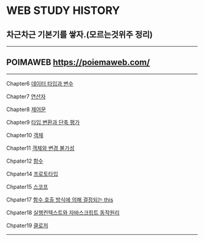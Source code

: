 # WEB STUDY HISTORY
## 차근차근 기본기를 쌓자.(모르는것위주 정리)
<hr>

## POIMAWEB https://poiemaweb.com/
<hr>

Chapter6 [데이터 타입과 변수](https://github.com/youngduck/WebStudy/blob/main/poimaweb/javascript/Chapter6/README.md)

Chapter7 [연산자](https://github.com/youngduck/WebStudy/blob/main/poimaweb/javascript/Chapter7/README.md)

Chapter8 [제어문](https://github.com/youngduck/WebStudy/blob/main/poimaweb/javascript/Chapter8/README.md)

Chapter9 [타입 변환과 단축 평가](https://github.com/youngduck/WebStudy/blob/main/poimaweb/javascript/Chapter9/README.md)

Chapter10 [객체](https://github.com/youngduck/WebStudy/blob/main/poimaweb/javascript/Chapter10/README.md)

Chapter11 [객체와 변경 불가성](https://github.com/youngduck/WebStudy/blob/main/poimaweb/javascript/Chapter11/README.md)

Chpater12 [함수](https://github.com/youngduck/WebStudy/blob/main/poimaweb/javascript/Chapter12/README.md)

Chpater14 [프로토타입](https://github.com/youngduck/WebStudy/blob/main/poimaweb/javascript/Chapter14/README.md)

Chpater15 [스코프](https://github.com/youngduck/WebStudy/blob/main/poimaweb/javascript/Chapter15/README.md)

Chpater17 [함수 호출 방식에 의해 결정되는 this](https://github.com/youngduck/WebStudy/blob/main/poimaweb/javascript/Chapter17/README.md)

Chpater18 [실행컨텍스트와 자바스크립트 동작원리](https://github.com/youngduck/WebStudy/blob/main/poimaweb/javascript/Chapter18/README.md)

Chpater19 [클로저](https://github.com/youngduck/WebStudy/blob/main/poimaweb/javascript/Chapter19/README.md)
<hr>
